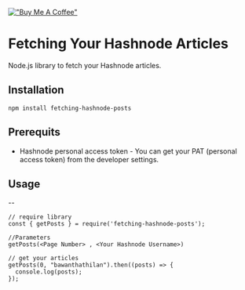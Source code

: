 [!["Buy Me A Coffee"](https://www.buymeacoffee.com/assets/img/custom_images/orange_img.png)](https://www.buymeacoffee.com/bawanthathilan)

# Fetching Your Hashnode Articles

Node.js library to fetch your Hashnode articles.

## Installation

```
npm install fetching-hashnode-posts
```

## Prerequits

- Hashnode personal access token - You can get your PAT (personal access token) from the developer settings.

## Usage

--

```
// require library
const { getPosts } = require('fetching-hashnode-posts');

//Parameters
getPosts(<Page Number> , <Your Hashnode Username>)

// get your articles
getPosts(0, "bawanthathilan").then((posts) => {
  console.log(posts);
});

```
